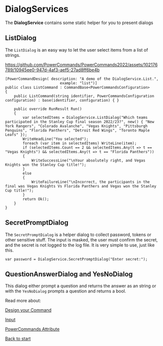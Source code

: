 # DialogServices

The **DialogService** contains some static helper for you to present dialogs 

## ListDialog

The ```ListDialog``` is an easy way to let the user select items from a list of strings.

https://github.com/PowerCommands/PowerCommands2022/assets/102176789/10945ee0-947d-4af3-aef5-27ad8ff6be4b

```
[PowerCommandDesign( description: "A demo of the DialogService.List.",
                         example: "list")]
public class ListCommand : CommandBase<PowerCommandsConfiguration>
{
    public ListCommand(string identifier, PowerCommandsConfiguration configuration) : base(identifier, configuration) { }

    public override RunResult Run()
    {
        var selectedItems = DialogService.ListDialog("Which teams participated in the Stanley Cup final season 2022/23?", new() { "New York Rangers", "Colorado Avalanche", "Vegas Knights", "Pittsburgh Penguins", "Florida Panthers", "Detroit Red Wings", "Toronto Maple Leafs" });
        WriteHeadLine("You selected");
        foreach (var item in selectedItems) WriteLine(item);
        if (selectedItems.Count == 2 && selectedItems.Any(t => t == "Vegas Knights") && selectedItems.Any(t => t == "Florida Panthers"))
        {
            WriteSuccessLine("\nYour absolutely right, and Vegas Knights won the Stanley Cup title!");
        }
        else
        {
            WriteFailureLine("\nIncorrect, the participants in the final was Vegas Knights Vs Florida Panthers and Vegas won the Stanley Cup title!");
        }
        return Ok();
    }
}
```
## SecretPromptDialog
The ```SecretPromptDialog``` is a helper dialog to collect password, tokens or other sensitive stuff. The input is masked, the user must confirm the secret, and the secret is not logged to the log file. 
It is very simple to use, just like this.
```
var password = DialogService.SecretPromptDialog("Enter secret:");
```

## QuestionAnswerDialog and YesNoDialog
This dialog either prompt a question and returns the answer as an string or with the ```YesNoDialog``` prompts a question and returns a bool.




Read more about:

[Design your Command](Design_command.md)

[Input](Input.md)

[PowerCommands Attribute](PowerCommandAttribute.md)

[Back to start](https://github.com/PowerCommands/PowerCommands2022/blob/main/Docs/README.md)